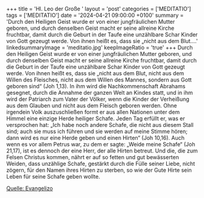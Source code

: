 +++
title = 'Hl. Leo der Große  '
layout = 'post'
categories = ['MEDITATIO']
tags = ['MEDITATIO']
date = '2024-04-21 09:00:00 +0100'
summary = 'Durch den Heiligen Geist wurde er von einer jungfräulichen Mutter geboren, und durch denselben Geist macht er seine allreine Kirche fruchtbar, damit durch die Geburt in der Taufe eine unzählbare Schar Kinder von Gott gezeugt werde. Von ihnen heißt es, dass sie „nicht aus dem Blut....'
linkedsummaryImage = 'meditatio.jpg'
keepImageRatio = 'true'
+++
Durch den Heiligen Geist wurde er von einer jungfräulichen Mutter geboren, und durch denselben Geist macht er seine allreine Kirche fruchtbar, damit durch die Geburt in der Taufe eine unzählbare Schar Kinder von Gott gezeugt werde. Von ihnen heißt es, dass sie „nicht aus dem Blut, nicht aus dem Willen des Fleisches, nicht aus dem Willen des Mannes, sondern aus Gott geboren sind“ (Joh 1,13).<!--more--> In ihm wird die Nachkommenschaft Abrahams gesegnet, durch die Annahme der ganzen Welt an Kindes statt, und in ihm wird der Patriarch zum Vater der Völker, wenn die Kinder der Verheißung aus dem Glauben und nicht aus dem Fleisch geboren werden.
Ohne irgendein Volk auszuschließen formt er aus allen Nationen unter dem Himmel eine einzige Herde heiliger Schafe. Jeden Tag erfüllt er, was er versprochen hat: „Ich habe noch andere Schafe, die nicht aus diesem Stall sind; auch sie muss ich führen und sie werden auf meine Stimme hören; dann wird es nur eine Herde geben und einen Hirten“ (Joh 10,16).
Auch wenn es vor allem Petrus war, zu dem er sagte: „Weide meine Schafe“ (Joh 21,17), ist es dennoch der eine Herr, der alle Hirten betreut. Und die, die zum Felsen Christus kommen, nährt er auf so fetten und gut bewässerten Weiden, dass unzählige Schafe, gestärkt durch die Fülle seiner Liebe, nicht zögern, für den Namen ihres Hirten zu sterben, so wie der Gute Hirte sein Leben für seine Schafe geben wollte.
 


[Quelle: Evangelizo](https://evangeliumtagfuertag.org/DE/gospel)
